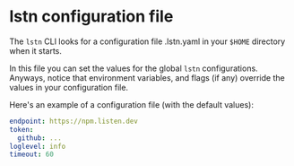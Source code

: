 # lstn configuration file

The `lstn` CLI looks for a configuration file .lstn.yaml in your `$HOME` directory when it starts.

In this file you can set the values for the global `lstn` configurations.
Anyways, notice that environment variables, and flags (if any) override the values in your configuration file.

Here's an example of a configuration file (with the default values):

```yaml
endpoint: https://npm.listen.dev
token: 
  github: ...
loglevel: info
timeout: 60
```
